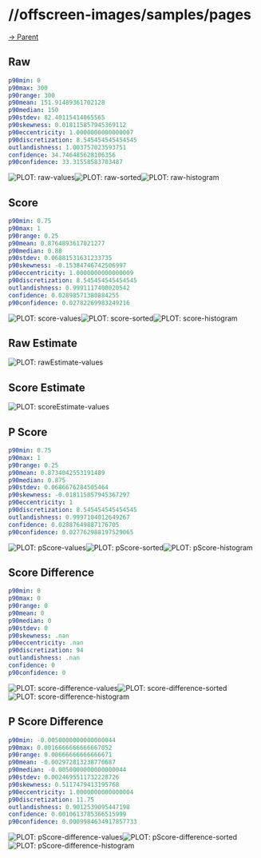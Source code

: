 
# //offscreen-images/samples/pages

[→ Parent](../..)


## Raw


```yaml
p90min: 0
p90max: 300
p90range: 300
p90mean: 151.91489361702128
p90median: 150
p90stdev: 82.40115414065565
p90skewness: 0.018115857945369112
p90eccentricity: 1.0000000000000007
p90discretization: 8.545454545454545
outlandishness: 1.003757023593751
confidence: 34.746485628106356
p90confidence: 33.31558583703487

```

![PLOT: raw-values](./raw/values.svg)![PLOT: raw-sorted](./raw/sorted.svg)![PLOT: raw-histogram](./raw/histogram.svg)
## Score


```yaml
p90min: 0.75
p90max: 1
p90range: 0.25
p90mean: 0.8764893617021277
p90median: 0.88
p90stdev: 0.06881531631233735
p90skewness: -0.15384746742506997
p90eccentricity: 1.0000000000000009
p90discretization: 8.545454545454545
outlandishness: 0.9991117400020542
confidence: 0.02898571380884255
p90confidence: 0.02782269983249216

```

![PLOT: score-values](./score/values.svg)![PLOT: score-sorted](./score/sorted.svg)![PLOT: score-histogram](./score/histogram.svg)
## Raw Estimate

![PLOT: rawEstimate-values](./rawEstimate/values.svg)
## Score Estimate

![PLOT: scoreEstimate-values](./scoreEstimate/values.svg)
## P Score


```yaml
p90min: 0.75
p90max: 1
p90range: 0.25
p90mean: 0.8734042553191489
p90median: 0.875
p90stdev: 0.0686676284505464
p90skewness: -0.018115857945367297
p90eccentricity: 1
p90discretization: 8.545454545454545
outlandishness: 0.9997104012649267
confidence: 0.02887649887176705
p90confidence: 0.027762988197529065

```

![PLOT: pScore-values](./pScore/values.svg)![PLOT: pScore-sorted](./pScore/sorted.svg)![PLOT: pScore-histogram](./pScore/histogram.svg)
## Score Difference


```yaml
p90min: 0
p90max: 0
p90range: 0
p90mean: 0
p90median: 0
p90stdev: 0
p90skewness: .nan
p90eccentricity: .nan
p90discretization: 94
outlandishness: .nan
confidence: 0
p90confidence: 0

```

![PLOT: score-difference-values](./score-difference/values.svg)![PLOT: score-difference-sorted](./score-difference/sorted.svg)![PLOT: score-difference-histogram](./score-difference/histogram.svg)
## P Score Difference


```yaml
p90min: -0.0050000000000000044
p90max: 0.0016666666666667052
p90range: 0.00666666666666671
p90mean: -0.002972813238770687
p90median: -0.0050000000000000044
p90stdev: 0.0024695511732228726
p90skewness: 0.5117479413195768
p90eccentricity: 1.0000000000000004
p90discretization: 11.75
outlandishness: 0.9012539095447198
confidence: 0.0010613785366515999
p90confidence: 0.0009984634917857733

```

![PLOT: pScore-difference-values](./pScore-difference/values.svg)![PLOT: pScore-difference-sorted](./pScore-difference/sorted.svg)![PLOT: pScore-difference-histogram](./pScore-difference/histogram.svg)